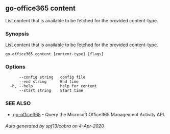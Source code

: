 ## go-office365 content

List content that is available to be fetched for the provided content-type.

### Synopsis

List content that is available to be fetched for the provided content-type.

```
go-office365 content [content-type] [flags]
```

### Options

```
      --config string   config file
      --end string      End time
  -h, --help            help for content
      --start string    Start time
```

### SEE ALSO

* [go-office365](go-office365.md)	 - Query the Microsoft Office365 Management Activity API.

###### Auto generated by spf13/cobra on 4-Apr-2020
